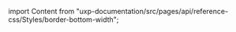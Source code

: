 
import Content from "uxp-documentation/src/pages/api/reference-css/Styles/border-bottom-width";

<Content query="product=photoshop"/>

